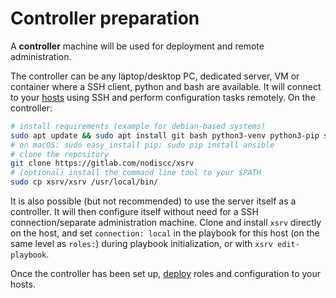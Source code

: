 # Controller preparation

A **controller** machine will be used for deployment and remote administration.

The controller can be any laptop/desktop PC, dedicated server, VM or container where a SSH client, python and bash are available. It will connect to your [hosts](server-preparation.md) using SSH and perform configuration tasks remotely. On the controller:

```bash
# install requirements (example for debian-based systems)
sudo apt update && sudo apt install git bash python3-venv python3-pip ssh pwgen
# on macOS: sudo easy_install pip; sudo pip install ansible
# clone the repository
git clone https://gitlab.com/nodiscc/xsrv
# (optional) install the command line tool to your $PATH
sudo cp xsrv/xsrv /usr/local/bin/
```

It is also possible (but not recommended) to use the server itself as a controller. It will then configure itself without need for a SSH connection/separate administration machine. Clone and install `xsrv` directly on the host, and set `connection: local` in the playbook for this host (on the same level as `roles:`) during playbook initialization, or with `xsrv edit-playbook`.

Once the controller has been set up, [deploy](first-deployment.md) roles and configuration to your hosts.
